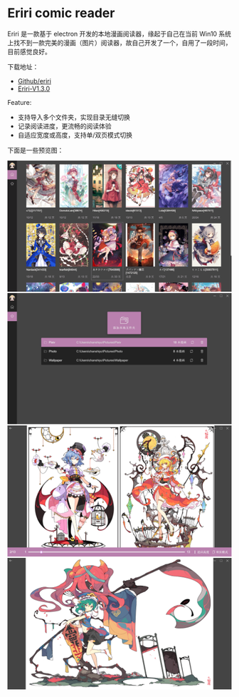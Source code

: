 # Eriri comic reader

Eriri 是一款基于 electron 开发的本地漫画阅读器，缘起于自己在当前 Win10 系统上找不到一款完美的漫画（图片）阅读器，故自己开发了一个，自用了一段时间，目前感觉良好。

下载地址：

- [Github/eriri](https://github.com/chanshiyucx/eriri)
- [Eriri-V1.3.0](https://github.com/chanshiyucx/eriri/releases/tag/1.3.0)

Feature:

- 支持导入多个文件夹，实现目录无缝切换
- 记录阅读进度，更流畅的阅读体验
- 自适应宽度或高度，支持单/双页模式切换

下面是一些预览图：

![首页列表](/IMAGES/2019/Eriri-comic-reader/eriri_首页列表.png)
![添加目录](/IMAGES/2019/Eriri-comic-reader/eriri_添加目录.png)
![双页模式](/IMAGES/2019/Eriri-comic-reader/eriri_双页模式.png)
![单页模式](/IMAGES/2019/Eriri-comic-reader/eriri_单页模式.png)
